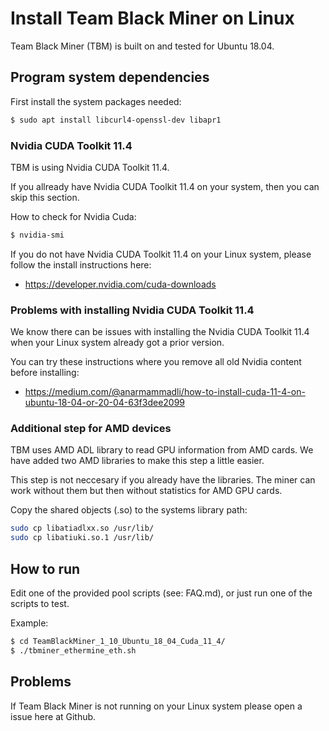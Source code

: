 # Install Team Black Miner on Linux

Team Black Miner (TBM) is built on and tested for Ubuntu 18.04.

## Program system dependencies
First install the system packages needed:
```bash
$ sudo apt install libcurl4-openssl-dev libapr1
```

### Nvidia CUDA Toolkit 11.4
TBM is using Nvidia CUDA Toolkit 11.4.

If you allready have Nvidia CUDA Toolkit 11.4 on your system, then you can skip this section.

How to check for Nvidia Cuda:
```bash
$ nvidia-smi
```

If you do not have Nvidia CUDA Toolkit 11.4 on your Linux system,
please follow the install instructions here:
- https://developer.nvidia.com/cuda-downloads

### Problems with installing Nvidia CUDA Toolkit 11.4
We know there can be issues with installing the Nvidia CUDA Toolkit 11.4
when your Linux system already got a prior version.

You can try these instructions where you remove all old Nvidia content before installing:
- https://medium.com/@anarmammadli/how-to-install-cuda-11-4-on-ubuntu-18-04-or-20-04-63f3dee2099

### Additional step for AMD devices
TBM uses AMD ADL library to read GPU information from AMD cards.
We have added two AMD libraries to make this step a little easier.

This step is not neccesary if you already have the libraries.
The miner can work without them but then without statistics for AMD GPU cards.

Copy the shared objects (.so) to the systems library path:
```bash
sudo cp libatiadlxx.so /usr/lib/
sudo cp libatiuki.so.1 /usr/lib/
```

## How to run

Edit one of the provided pool scripts (see: FAQ.md), 
or just run one of the scripts to test.

Example:
```bash
$ cd TeamBlackMiner_1_10_Ubuntu_18_04_Cuda_11_4/
$ ./tbminer_ethermine_eth.sh
```

## Problems
If Team Black Miner is not running on your Linux system please open a issue here at Github.
